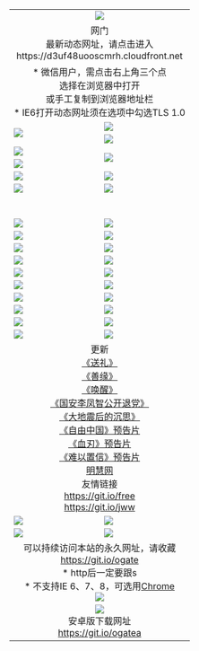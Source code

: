 ﻿<table>
  <tr></tr>
  <tr><td colspan=2 align=center><img src="https://cloud.githubusercontent.com/assets/11880933/13434984/f430fae2-e012-11e5-814f-c2df1e82b247.jpg" /></td></tr>
  <tr><td colspan=2 align=center>网门<br>最新动态网址，请点击进入
<br>https://d3uf48uooscmrh.cloudfront.net
    </td>
  </tr>
  <tr>
    <td colspan=2 align=center>* 微信用户，需点击右上角三个点<br>选择在浏览器中打开<br>或手工复制到浏览器地址栏
    <br>* IE6打开动态网址须在选项中勾选TLS 1.0</td>
  </tr>
  <tr>
    <td rowspan=2><a href="https://d3uf48uooscmrh.cloudfront.net/ogUP.aspx?name=11DKC.mp4&list=11DKC" target="_blank"><img src="https://d3uf48uooscmrh.cloudfront.net/Up/11DKC1.jpg" /></a></td> 
    <td><div><a href="https://d3uf48uooscmrh.cloudfront.net/ogUP.aspx?name=LRWS.mp4&list=LRWS" target="_blank"><img src="https://d3uf48uooscmrh.cloudfront.net/Up/LRWS.jpg" /></a></td>
   </tr>
  <tr>
    <td><a href="https://d3uf48uooscmrh.cloudfront.net/ogNiceVedio.aspx" target="_blank"><img src="https://d3uf48uooscmrh.cloudfront.net/Up/11TGKDY.jpg" /></a></td>
  </tr>
  <tr>
    <td><a href="https://d3uf48uooscmrh.cloudfront.net/ogUP.aspx?name=JQR.mp4&count=2" target="_blank"><img src="https://d3uf48uooscmrh.cloudfront.net/Up/JQR.jpg" /></a></td>   
    <td rowspan=2><a href="https://d3uf48uooscmrh.cloudfront.net/ogUP.aspx?name=JP.mp4&count=9" target="_blank"><img src="https://d3uf48uooscmrh.cloudfront.net/Up/JP.jpg" /></td>
  </tr>
  <tr>
    <td><a href="https://d3uf48uooscmrh.cloudfront.net/ogUP.aspx?name=WH.mp4" target="_blank"><img src="https://d3uf48uooscmrh.cloudfront.net/Up/WH.jpg" /></a></td>
  </tr>
  <tr>
    <td><a href="https://d3uf48uooscmrh.cloudfront.net/ogUP.aspx?name=SSZJ.mp4&list=SSZJ" target="_blank"><img src="https://d3uf48uooscmrh.cloudfront.net/Up/SSZJ.jpg" /></a></td>
    <td><a href="https://d3uf48uooscmrh.cloudfront.net/ogUP.aspx?name=1XQK.mp4&count=13" target="_blank"><img src="https://d3uf48uooscmrh.cloudfront.net/Up/1XQK.jpg" /></a</td>
  </tr>
  <tr>
    <td><a href="https://d3uf48uooscmrh.cloudfront.net/ogUP.aspx?name=ZY.mp4&count=2015|16" target="_blank"><img src="https://d3uf48uooscmrh.cloudfront.net/Up/ZY.jpg" /></a</td>
    <td><a href="https://d3uf48uooscmrh.cloudfront.net/ogUP.aspx?name=XTFY.mp4&count=B|2,A|24" target="_blank"><img src="https://d3uf48uooscmrh.cloudfront.net/Up/XTFY.jpg" /></a></td>
  </tr>
  <tr height="40">
  </tr>
  <tr>
    <td><a href="https://d3uf48uooscmrh.cloudfront.net/ogUP.aspx?name=4EE/QQ.mp4&list=4EEQQ" target="_blank"><img src="https://d3uf48uooscmrh.cloudfront.net/Up/4EE/QQ0.jpg"/></a></td>
    <td><a href="https://d3uf48uooscmrh.cloudfront.net/ogUP.aspx?name=4EE/HQ.mp4&list=4EEHQ" target="_blank"><img src="https://d3uf48uooscmrh.cloudfront.net/Up/4EE/HQ0.jpg"/></a></td>
  </tr>
  <tr>
    <td><a href="https://d3uf48uooscmrh.cloudfront.net/ogUP.aspx?name=4EE/ZG.mp4&list=4EEZG" target="_blank"><img src="https://d3uf48uooscmrh.cloudfront.net/Up/4EE/ZG0.jpg"/></a></td>
    <td><a href="https://d3uf48uooscmrh.cloudfront.net/ogUP.aspx?name=4EE/DJ.mp4&list=4EEDJ" target="_blank"><img src="https://d3uf48uooscmrh.cloudfront.net/Up/4EE/DJ0.jpg"/></a></td>
  </tr>
  <tr>
    <td><a href="https://d3uf48uooscmrh.cloudfront.net/ogUP.aspx?name=4EE/GX.mp4&list=4EEGX" target="_blank"><img src="https://d3uf48uooscmrh.cloudfront.net/Up/4EE/GX0.jpg"/></a></td>
    <td><a href="https://d3uf48uooscmrh.cloudfront.net/ogUP.aspx?name=4EE/HD.mp4&list=4EEHD" target="_blank"><img src="https://d3uf48uooscmrh.cloudfront.net/Up/4EE/HD0.jpg"/></a></td>
  </tr>
  <tr>
    <td><a href="https://d3uf48uooscmrh.cloudfront.net/ogUP.aspx?name=4EE/TX.mp4&list=4EETX" target="_blank"><img src="https://d3uf48uooscmrh.cloudfront.net/Up/4EE/TX0.jpg"/></a></td>
    <td><a href="https://d3uf48uooscmrh.cloudfront.net/ogUP.aspx?name=4EE/WZ.mp4&list=4EEWZ" target="_blank"><img src="https://d3uf48uooscmrh.cloudfront.net/Up/4EE/WZ0.jpg"/></a></td>
  </tr>
  <tr>
    <td><a href="https://d3uf48uooscmrh.cloudfront.net/onUP.aspx?name=https://d1pog55izwmvoe.cloudfront.net/" target="_blank"><img src="https://d3uf48uooscmrh.cloudfront.net/Up/0DTW.jpg"/></a></td>
    <td><a href="https://d3uf48uooscmrh.cloudfront.net/onUP.aspx?name=https://d240ns8up8earz.cloudfront.net/acenter/" target="_blank"><img src="https://d3uf48uooscmrh.cloudfront.net/Up/0TDW.jpg" /></a></td>
  </tr>
  <tr>
    <td><a href="https://d3uf48uooscmrh.cloudfront.net/onUP.aspx?name=https://d4508d6vomz2p.cloudfront.net/gb/nsc413.htm" target="_blank"><img src="https://d3uf48uooscmrh.cloudfront.net/Up/0DJY.jpg" /></a></td>
    <td><a href="https://d3uf48uooscmrh.cloudfront.net/onUP.aspx?name=https://dilo7bqpjb57y.cloudfront.net/xtr/gb/prog204.html" target="_blank"><img src="https://d3uf48uooscmrh.cloudfront.net/Up/0XTR.jpg" /></a></td>
  </tr>
  <tr>
    <td><a href="https://d3uf48uooscmrh.cloudfront.net/onUP.aspx?name=https://d3aj00iefsmfgc.cloudfront.net/" target="_blank"><img src="https://d3uf48uooscmrh.cloudfront.net/Up/0MHW.jpg" /></a></td>
    <td><a href="https://d3uf48uooscmrh.cloudfront.net/onUP.aspx?name=https://d20wz7qt14x5d2.cloudfront.net/" target="_blank"><img src="https://d3uf48uooscmrh.cloudfront.net/Up/0ZJW.jpg" /></a></td>
  </tr>
  <tr>
    <td><a href="https://d3uf48uooscmrh.cloudfront.net/ogUP.aspx?name=0FG.zip" target="_blank"><img src="https://d3uf48uooscmrh.cloudfront.net/Up/0FG.jpg" /></a></td>
    <td><a href="https://d3uf48uooscmrh.cloudfront.net/ogUP.aspx?name=0FGA.apk" target="_blank"><img src="https://d3uf48uooscmrh.cloudfront.net/Up/0FGA.jpg" /></a></td>
  </tr>
  <tr>
    <td><a href="https://d3uf48uooscmrh.cloudfront.net/ogUP.aspx?name=0U.zip" target="_blank"><img src="https://d3uf48uooscmrh.cloudfront.net/Up/0U.jpg" /></a></td>
    <td><a href="https://d3uf48uooscmrh.cloudfront.net/ogUP.aspx?name=0UA.apk" target="_blank"><img src="https://d3uf48uooscmrh.cloudfront.net/Up/0UA.jpg" /></a></td>
  </tr>
  <tr>
    <td><a href="https://d3uf48uooscmrh.cloudfront.net/ogUP.aspx?name=0iPPOTV.zip" target="_blank"><img src="https://d3uf48uooscmrh.cloudfront.net/Up/0iPPOTV.jpg" /></a></td>
    <td><a href="https://d3uf48uooscmrh.cloudfront.net/ogUP.aspx?name=0iNTD.apk" target="_blank"><img src="https://d3uf48uooscmrh.cloudfront.net/Up/0iNTD.jpg" /></a></td>
  </tr>
  <tr>
    <td colspan=2 align=center>更新<br>
      <a href="https://d3uf48uooscmrh.cloudfront.net/ogUP.aspx?name=4ESL.mp4" target="_blank">《送礼》</a><br>
      <a href="https://d3uf48uooscmrh.cloudfront.net/ogUP.aspx?name=4ESY.mp4" target="_blank">《善缘》</a><br>
      <a href="https://d3uf48uooscmrh.cloudfront.net/ogUP.aspx?name=4EHX.mp4" target="_blank">《唤醒》</a><br>
      <a href="https://d3uf48uooscmrh.cloudfront.net/ogUP.aspx?name=4LFZ.mp4" target="_blank">《国安李凤智公开退党》</a><br>
      <a href="https://d3uf48uooscmrh.cloudfront.net/ogUP.aspx?name=4DDZHDCS.mp4" target="_blank">《大地震后的沉思》</a><br>
      <a href="https://d3uf48uooscmrh.cloudfront.net/ogUP.aspx?name=11ZYZG0.mp4" target="_blank">《自由中国》预告片</a><br>
      <a href="https://d3uf48uooscmrh.cloudfront.net/ogUP.aspx?name=11XR.mp4" target="_blank">《血刃》预告片</a><br>
      <a href="https://d3uf48uooscmrh.cloudfront.net/ogUP.aspx?name=11NYZX.mp4&count=2" target="_blank">《难以置信》预告片</a><br>
      <a href="https://d3uf48uooscmrh.cloudfront.net/onUP.aspx?name=https://www.minghui.org/" target="_blank">明慧网</a><br>
      友情链接<br>
      <a href="https://d3uf48uooscmrh.cloudfront.net/onUP.aspx?name=https://git.io/free" target="_blank">https://git.io/free</a><br>
      <a href="https://d3uf48uooscmrh.cloudfront.net/onUP.aspx?name=https://git.io/jww" target="_blank">https://git.io/jww</a></td>
    </td>
  </tr>
  <tr>
    <td><a href="https://d3uf48uooscmrh.cloudfront.net/ogNice.aspx" target="_blank"><img src="https://d3uf48uooscmrh.cloudfront.net/Up/0WCYY.jpg" /></a></td>
    <td><a href="https://d3uf48uooscmrh.cloudfront.net/onCO.aspx?ob=600事物&op=增删改&args=WH1~%23类型6新闻%7c%23类型6评论&mode=" target="_blank"><img src="https://d3uf48uooscmrh.cloudfront.net/Up/0WZTT.jpg" /></a></td> 
  </tr>
  <tr>
    <td><a href="https://d3uf48uooscmrh.cloudfront.net/ogDY.aspx" target="_blank"><img src="https://d3uf48uooscmrh.cloudfront.net/Up/0FK.jpg" /></a></td>
    <td><a href="https://d3uf48uooscmrh.cloudfront.net/ogST.aspx" target="_blank"><img src="https://d3uf48uooscmrh.cloudfront.net/Up/0ST.jpg" /></a></td> 
  </tr>
  <tr>
    <td colspan=2 align=center>可以持续访问本站的永久网址，请收藏<br/><a href="https://git.io/ogate" target="_blank">https://git.io/ogate</a><br/>* http后一定要跟s<br/>* 不支持IE 6、7、8，可选用<a href="https://d3uf48uooscmrh.cloudfront.net/ogUP.aspx?name=0ChromePortable.zip">Chrome</a><br/><a href="https://d3uf48uooscmrh.cloudfront.net/Up/0WMGDL2.png" target="_blank"><img src="https://d3uf48uooscmrh.cloudfront.net/Up/0WMGD2.png"/></a></td>
  </tr>
  <tr>
    <td colspan=2 align=center><a href="https://d3uf48uooscmrh.cloudfront.net/ogUP.aspx?name=0oGate.apk" target="_blank"><img src="https://cloud.githubusercontent.com/assets/11880933/13720399/75e143ee-e842-11e5-9f0a-1421f423c80f.jpg" /></a><br>安卓版下载网址<br><a href="https://git.io/ogatea">https://git.io/ogatea</a></td>
  </tr>
  <!--tr>
    <td colspan=2 align=center>可能失效的动态网址
    </td>
  </tr-->
</table>
